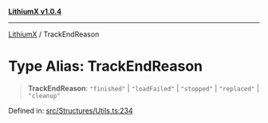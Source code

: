 [**LithiumX v1.0.4**](../README.md)

***

[LithiumX](../globals.md) / TrackEndReason

# Type Alias: TrackEndReason

> **TrackEndReason**: `"finished"` \| `"loadFailed"` \| `"stopped"` \| `"replaced"` \| `"cleanup"`

Defined in: [src/Structures/Utils.ts:234](https://github.com/anantix-network/LithiumX/blob/1ee801f60507a40b0e1da1b728c5a61e34ba8699/src/Structures/Utils.ts#L234)
